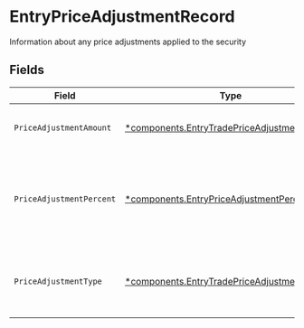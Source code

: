 # EntryPriceAdjustmentRecord

Information about any price adjustments applied to the security


## Fields

| Field                                                                                                     | Type                                                                                                      | Required                                                                                                  | Description                                                                                               | Example                                                                                                   |
| --------------------------------------------------------------------------------------------------------- | --------------------------------------------------------------------------------------------------------- | --------------------------------------------------------------------------------------------------------- | --------------------------------------------------------------------------------------------------------- | --------------------------------------------------------------------------------------------------------- |
| `PriceAdjustmentAmount`                                                                                   | [*components.EntryTradePriceAdjustmentAmount](../../models/components/entrytradepriceadjustmentamount.md) | :heavy_minus_sign:                                                                                        | Total monetary value of the price_adjustment                                                              | {<br/>"value": "0.25"<br/>}                                                                               |
| `PriceAdjustmentPercent`                                                                                  | [*components.EntryPriceAdjustmentPercent](../../models/components/entrypriceadjustmentpercent.md)         | :heavy_minus_sign:                                                                                        | The percent at which the price was adjusted. Expressed as a number from 0.00-100 (rounded to 2 decimals)  | {<br/>"value": "0.25"<br/>}                                                                               |
| `PriceAdjustmentType`                                                                                     | [*components.EntryTradePriceAdjustmentType](../../models/components/entrytradepriceadjustmenttype.md)     | :heavy_minus_sign:                                                                                        | The type of price adjustment being applied by the broker to the net price of the security                 | MARKUP                                                                                                    |